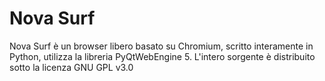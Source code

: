 # Nova Surf 
Nova Surf è un browser libero basato su Chromium, scritto interamente in Python, utilizza la libreria PyQtWebEngine 5.
L'intero sorgente è distribuito sotto la licenza GNU GPL v3.0
